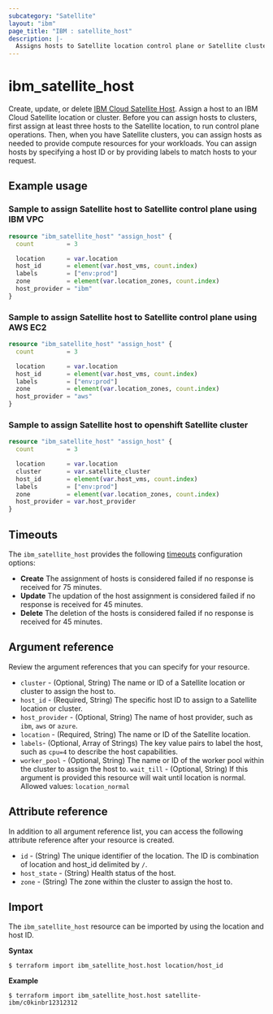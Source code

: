 ```yaml
---
subcategory: "Satellite"
layout: "ibm"
page_title: "IBM : satellite_host"
description: |-
  Assigns hosts to Satellite location control plane or Satellite cluster.
---
```


# ibm_satellite_host
Create, update, or delete [IBM Cloud Satellite Host](https://cloud.ibm.com/docs/satellite?topic=satellite-hosts). Assign a host to an IBM Cloud Satellite location or cluster. Before you can assign hosts to clusters, first assign at least three hosts to the Satellite location, to run control plane operations. Then, when you have Satellite clusters, you can assign hosts as needed to provide compute resources for your workloads. You can assign hosts by specifying a host ID or by providing labels to match hosts to your request.


## Example usage

###  Sample to assign Satellite host to Satellite control plane using IBM VPC

```terraform
resource "ibm_satellite_host" "assign_host" {
  count         = 3

  location      = var.location
  host_id       = element(var.host_vms, count.index)
  labels        = ["env:prod"]
  zone          = element(var.location_zones, count.index)
  host_provider = "ibm"
}

```

###  Sample to assign Satellite host to Satellite control plane using AWS EC2

```terraform
resource "ibm_satellite_host" "assign_host" {
  count         = 3

  location      = var.location
  host_id       = element(var.host_vms, count.index)
  labels        = ["env:prod"]
  zone          = element(var.location_zones, count.index)
  host_provider = "aws"
}

```

###  Sample to assign Satellite host to openshift Satellite cluster

```terraform
resource "ibm_satellite_host" "assign_host" {
  count         = 3

  location      = var.location
  cluster       = var.satellite_cluster
  host_id       = element(var.host_vms, count.index)
  labels        = ["env:prod"]
  zone          = element(var.location_zones, count.index)
  host_provider = var.host_provider
}

```
## Timeouts

The `ibm_satellite_host` provides the following [timeouts](https://www.terraform.io/docs/language/resources/syntax.html) configuration options:

- **Create** The assignment of hosts is considered failed if no response is received for 75 minutes.
- **Update** The updation of the host assignment is considered failed if no response is received for 45 minutes.
- **Delete** The deletion of the hosts is considered failed if no response is received for 45 minutes.


## Argument reference
Review the argument references that you can specify for your resource. 

- `cluster` - (Optional, String)   The name or ID of a Satellite  location or cluster to assign the host to.
- `host_id` - (Required, String)   The specific host ID to assign to a Satellite  location or cluster.
- `host_provider` - (Optional, String) The name of host provider, such as `ibm`, `aws` or `azure`.
 - `location` - (Required, String) The name or ID of the Satellite  location.
- `labels`- (Optional, Array of Strings) The key value pairs to label the host, such as `cpu=4` to describe the host capabilities.
- `worker_pool` - (Optional, String) The name or ID of the worker pool within the cluster to assign the host to.
`wait_till` - (Optional, String) If this argument is provided this resource will wait until location is normal. Allowed values: `location_normal`


## Attribute reference
In addition to all argument reference list, you can access the following attribute reference after your resource is created.

- `id` - (String) The unique identifier of the location. The ID is combination of location and host_id delimited by `/`.
- `host_state` - (String)  Health status of the host.
- `zone` - (String) The zone within the cluster to assign the host to.

## Import
The `ibm_satellite_host` resource can be imported by using the location and host ID.

**Syntax**

```
$ terraform import ibm_satellite_host.host location/host_id
```

**Example**

```
$ terraform import ibm_satellite_host.host satellite-ibm/c0kinbr12312312
```
